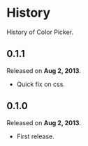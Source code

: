 # History

History of Color Picker.

## 0.1.1

Released on **Aug 2, 2013**.

- Quick fix on css.

## 0.1.0

Released on **Aug 2, 2013**.

- First release.
